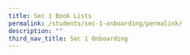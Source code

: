 ```yaml
---
title: Sec 1 Book Lists
permalink: /students/sec-1-onboarding/permalink/
description: ""
third_nav_title: Sec 1 Onboarding
---
```

